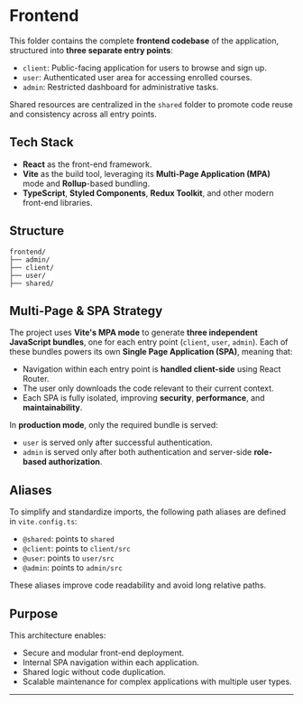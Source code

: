 # Frontend

This folder contains the complete **frontend codebase** of the application, structured into **three separate entry points**:

* `client`: Public-facing application for users to browse and sign up.
* `user`: Authenticated user area for accessing enrolled courses.
* `admin`: Restricted dashboard for administrative tasks.

Shared resources are centralized in the `shared` folder to promote code reuse and consistency across all entry points.

## Tech Stack

* **React** as the front-end framework.
* **Vite** as the build tool, leveraging its **Multi-Page Application (MPA)** mode and **Rollup**-based bundling.
* **TypeScript**, **Styled Components**, **Redux Toolkit**, and other modern front-end libraries.

## Structure

```
frontend/
├── admin/
├── client/
├── user/
├── shared/
```

## Multi-Page & SPA Strategy

The project uses **Vite's MPA mode** to generate **three independent JavaScript bundles**, one for each entry point (`client`, `user`, `admin`). Each of these bundles powers its own **Single Page Application (SPA)**, meaning that:

* Navigation within each entry point is **handled client-side** using React Router.
* The user only downloads the code relevant to their current context.
* Each SPA is fully isolated, improving **security**, **performance**, and **maintainability**.

In **production mode**, only the required bundle is served:

* `user` is served only after successful authentication.
* `admin` is served only after both authentication and server-side **role-based authorization**.

## Aliases

To simplify and standardize imports, the following path aliases are defined in `vite.config.ts`:

* `@shared`: points to `shared`
* `@client`: points to `client/src`
* `@user`: points to `user/src`
* `@admin`: points to `admin/src`

These aliases improve code readability and avoid long relative paths.

## Purpose

This architecture enables:

* Secure and modular front-end deployment.
* Internal SPA navigation within each application.
* Shared logic without code duplication.
* Scalable maintenance for complex applications with multiple user types.

---
